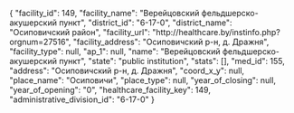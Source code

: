{
    "facility_id": 149,
    "facility_name": "Верейцовский фельдшерско-акушерский пункт",
    "district_id": "6-17-0",
    "district_name": "Осиповичский район",
    "facility_url": "http:\/\/healthcare.by\/instinfo.php?orgnum=27516",
    "facility_address": "Осиповичский р-н, д. Дражня",
    "facility_type": null,
    "ap_1": null,
    "name": "Верейцовский фельдшерско-акушерский пункт",
    "state": "public institution",
    "stats": [],
    "med_id": 155,
    "address": "Осиповичский р-н, д. Дражня",
    "coord_x_y": null,
    "place_name": "Осиповичи",
    "place_type": null,
    "year_of_closing": null,
    "year_of_opening": "0",
    "healthcare_facility_key": 149,
    "administrative_division_id": "6-17-0"
}